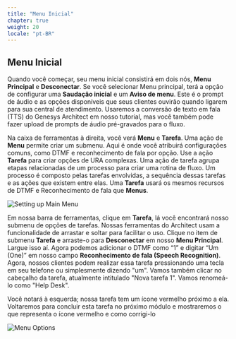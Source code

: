```yaml
---
title: "Menu Inicial"
chapter: true
weight: 20
locale: "pt-BR"
---
```


## Menu Inicial

Quando você começar, seu menu inicial consistirá em dois nós, **Menu Principal** e **Desconectar**. Se você selecionar Menu principal, terá a opção de configurar uma **Saudação inicial** e um **Aviso de menu**. Este é o prompt de áudio e as opções disponíveis que seus clientes ouvirão quando ligarem para sua central de atendimento. Usaremos a conversão de texto em fala (TTS) do Genesys Architect em nosso tutorial, mas você também pode fazer upload de prompts de áudio pré-gravados para o fluxo.

Na caixa de ferramentas à direita, você verá **Menu** e **Tarefa**. Uma ação de **Menu** permite criar um submenu. Aqui é onde você atribuirá configurações comuns, como DTMF e reconhecimento de fala por opção. Use a ação **Tarefa** para criar opções de URA complexas. Uma ação de tarefa agrupa etapas relacionadas de um processo para criar uma rotina de fluxo. Um processo é composto pelas tarefas envolvidas, a sequência dessas tarefas e as ações que existem entre elas. Uma **Tarefa** usará os mesmos recursos de DTMF e Reconhecimento de fala que **Menus**. 

![Setting up Main Menu](/images/Menu.jpg)

Em nossa barra de ferramentas, clique em **Tarefa**, lá você encontrará nosso submenu de opções de tarefas. Nossas ferramentas do Architect usam a funcionalidade de arrastar e soltar para facilitar o uso. Clique no item de submenu **Tarefa** e arraste-o para **Desconectar** em nosso **Menu Principal**. Largue isso aí. Agora podemos adicionar o DTMF como “1” e digitar “Um (One)” em nosso campo **Reconhecimento de fala (Speech Recognition)**. Agora, nossos clientes podem realizar essa tarefa pressionando uma tecla em seu telefone ou simplesmente dizendo "um". Vamos também clicar no cabeçalho da tarefa, atualmente intitulado "Nova tarefa 1". Vamos renomeá-lo como "Help Desk".

Você notará à esquerda; nossa tarefa tem um ícone vermelho próximo a ela. Voltaremos para concluir esta tarefa no próximo módulo e mostraremos o que representa o ícone vermelho e como corrigi-lo

![Menu Options](/images/MenuOptions.jpg)